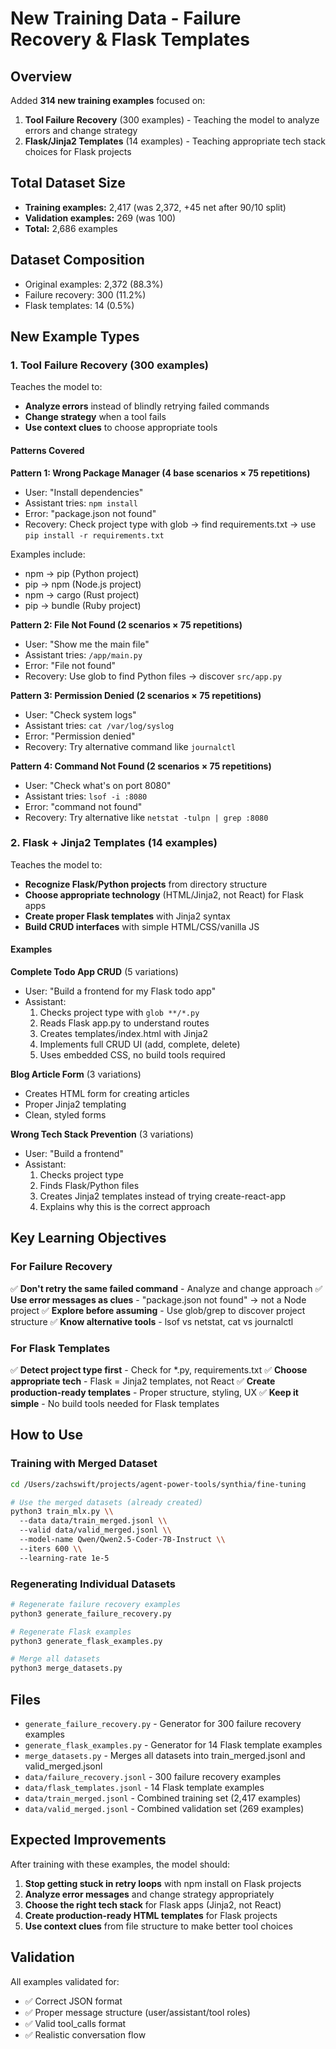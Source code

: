 # New Training Data - Failure Recovery & Flask Templates

## Overview

Added **314 new training examples** focused on:
1. **Tool Failure Recovery** (300 examples) - Teaching the model to analyze errors and change strategy
2. **Flask/Jinja2 Templates** (14 examples) - Teaching appropriate tech stack choices for Flask projects

## Total Dataset Size

- **Training examples:** 2,417 (was 2,372, +45 net after 90/10 split)
- **Validation examples:** 269 (was 100)
- **Total:** 2,686 examples

## Dataset Composition

- Original examples: 2,372 (88.3%)
- Failure recovery: 300 (11.2%)
- Flask templates: 14 (0.5%)

## New Example Types

### 1. Tool Failure Recovery (300 examples)

Teaches the model to:
- **Analyze errors** instead of blindly retrying failed commands
- **Change strategy** when a tool fails
- **Use context clues** to choose appropriate tools

#### Patterns Covered

**Pattern 1: Wrong Package Manager (4 base scenarios × 75 repetitions)**
- User: "Install dependencies"
- Assistant tries: `npm install`
- Error: "package.json not found"
- Recovery: Check project type with glob → find requirements.txt → use `pip install -r requirements.txt`

Examples include:
- npm → pip (Python project)
- pip → npm (Node.js project)
- npm → cargo (Rust project)
- pip → bundle (Ruby project)

**Pattern 2: File Not Found (2 scenarios × 75 repetitions)**
- User: "Show me the main file"
- Assistant tries: `/app/main.py`
- Error: "File not found"
- Recovery: Use glob to find Python files → discover `src/app.py`

**Pattern 3: Permission Denied (2 scenarios × 75 repetitions)**
- User: "Check system logs"
- Assistant tries: `cat /var/log/syslog`
- Error: "Permission denied"
- Recovery: Try alternative command like `journalctl`

**Pattern 4: Command Not Found (2 scenarios × 75 repetitions)**
- User: "Check what's on port 8080"
- Assistant tries: `lsof -i :8080`
- Error: "command not found"
- Recovery: Try alternative like `netstat -tulpn | grep :8080`

### 2. Flask + Jinja2 Templates (14 examples)

Teaches the model to:
- **Recognize Flask/Python projects** from directory structure
- **Choose appropriate technology** (HTML/Jinja2, not React) for Flask apps
- **Create proper Flask templates** with Jinja2 syntax
- **Build CRUD interfaces** with simple HTML/CSS/vanilla JS

#### Examples

**Complete Todo App CRUD** (5 variations)
- User: "Build a frontend for my Flask todo app"
- Assistant:
  1. Checks project type with `glob **/*.py`
  2. Reads Flask app.py to understand routes
  3. Creates templates/index.html with Jinja2
  4. Implements full CRUD UI (add, complete, delete)
  5. Uses embedded CSS, no build tools required

**Blog Article Form** (3 variations)
- Creates HTML form for creating articles
- Proper Jinja2 templating
- Clean, styled forms

**Wrong Tech Stack Prevention** (3 variations)
- User: "Build a frontend"
- Assistant:
  1. Checks project type
  2. Finds Flask/Python files
  3. Creates Jinja2 templates instead of trying create-react-app
  4. Explains why this is the correct approach

## Key Learning Objectives

### For Failure Recovery

✅ **Don't retry the same failed command** - Analyze and change approach
✅ **Use error messages as clues** - "package.json not found" → not a Node project
✅ **Explore before assuming** - Use glob/grep to discover project structure
✅ **Know alternative tools** - lsof vs netstat, cat vs journalctl

### For Flask Templates

✅ **Detect project type first** - Check for *.py, requirements.txt
✅ **Choose appropriate tech** - Flask = Jinja2 templates, not React
✅ **Create production-ready templates** - Proper structure, styling, UX
✅ **Keep it simple** - No build tools needed for Flask templates

## How to Use

### Training with Merged Dataset

```bash
cd /Users/zachswift/projects/agent-power-tools/synthia/fine-tuning

# Use the merged datasets (already created)
python3 train_mlx.py \\
  --data data/train_merged.jsonl \\
  --valid data/valid_merged.jsonl \\
  --model-name Qwen/Qwen2.5-Coder-7B-Instruct \\
  --iters 600 \\
  --learning-rate 1e-5
```

### Regenerating Individual Datasets

```bash
# Regenerate failure recovery examples
python3 generate_failure_recovery.py

# Regenerate Flask examples
python3 generate_flask_examples.py

# Merge all datasets
python3 merge_datasets.py
```

## Files

- `generate_failure_recovery.py` - Generator for 300 failure recovery examples
- `generate_flask_examples.py` - Generator for 14 Flask template examples
- `merge_datasets.py` - Merges all datasets into train_merged.jsonl and valid_merged.jsonl
- `data/failure_recovery.jsonl` - 300 failure recovery examples
- `data/flask_templates.jsonl` - 14 Flask template examples
- `data/train_merged.jsonl` - Combined training set (2,417 examples)
- `data/valid_merged.jsonl` - Combined validation set (269 examples)

## Expected Improvements

After training with these examples, the model should:

1. **Stop getting stuck in retry loops** with npm install on Flask projects
2. **Analyze error messages** and change strategy appropriately
3. **Choose the right tech stack** for Flask apps (Jinja2, not React)
4. **Create production-ready HTML templates** for Flask projects
5. **Use context clues** from file structure to make better tool choices

## Validation

All examples validated for:
- ✅ Correct JSON format
- ✅ Proper message structure (user/assistant/tool roles)
- ✅ Valid tool_calls format
- ✅ Realistic conversation flow
